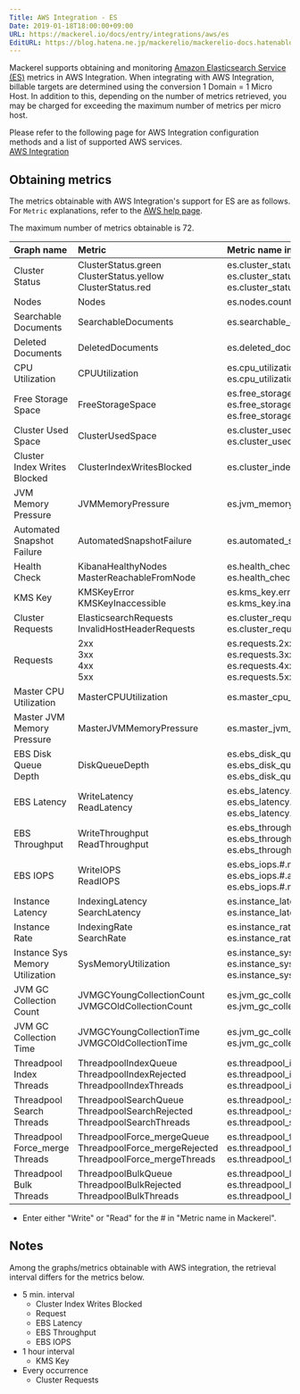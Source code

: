 ```yaml
---
Title: AWS Integration - ES
Date: 2019-01-18T18:00:00+09:00
URL: https://mackerel.io/docs/entry/integrations/aws/es
EditURL: https://blog.hatena.ne.jp/mackerelio/mackerelio-docs.hatenablog.mackerel.io/atom/entry/98012380832143057
---
```


Mackerel supports obtaining and monitoring <a href="https://aws.amazon.com/jp/elasticsearch-service/" target="_blank">Amazon Elasticsearch Service (ES)</a> metrics in AWS Integration. When integrating with AWS Integration, billable targets are determined using the conversion 1 Domain = 1 Micro Host.
In addition to this, depending on the number of metrics retrieved, you may be charged for exceeding the maximum number of metrics per micro host.

Please refer to the following page for AWS Integration configuration methods and a list of supported AWS services.<br>
<a href="https://mackerel.io/docs/entry/integrations/aws">AWS Integration</a>

## Obtaining metrics
The metrics obtainable with AWS Integration's support for ES are as follows. For `Metric` explanations, refer to the <a href="https://docs.aws.amazon.com/elasticsearch-service/latest/developerguide/es-managedomains.html
" target="_blank">AWS help page</a>.

The maximum number of metrics obtainable is 72.

|Graph name|Metric|Metric name in Mackerel|Unit|Statistics|
|:--|:--|:--|:--|:--|
|Cluster Status|ClusterStatus.green<br>ClusterStatus.yellow<br>ClusterStatus.red|es.cluster_status.green<br>es.cluster_status.yellow<br>es.cluster_status.red|integer|Minimum<br>Maximum<br>Maximum|
|Nodes|Nodes|es.nodes.count|integer|Minimum|
|Searchable Documents|SearchableDocuments|es.searchable_documents.count|integer|Average|
|Deleted Documents|DeletedDocuments|es.deleted_documents.count|integer|Average|
|CPU Utilization|CPUUtilization|es.cpu_utilization.maximum<br>es.cpu_utilization.average|percentage|Maximum<br>Average|
|Free Storage Space|FreeStorageSpace|es.free_storage_space.maximum<br>es.free_storage_space.average<br>es.free_storage_space.minimum|integer|Maximum<br>Average<br>Minimum|
|Cluster Used Space|ClusterUsedSpace|es.cluster_used_space.maximum<br>es.cluster_used_space.minimum|integer|Maximum<br>Minimum|
|Cluster Index Writes Blocked|ClusterIndexWritesBlocked|es.cluster_index_writes_blocked.blocked|integer|Maximum|
|JVM Memory Pressure|JVMMemoryPressure|es.jvm_memory_pressure.maximum|percentage|Maximum|
|Automated Snapshot Failure|AutomatedSnapshotFailure|es.automated_snapshot_failure|integer|Maximum|
|Health Check|KibanaHealthyNodes<br>MasterReachableFromNode|es.health_check.kibana<br>es.health_check.master|integer|Minimum|
|KMS Key|KMSKeyError<br>KMSKeyInaccessible|es.kms_key.error<br>es.kms_key.inaccessible|integer|Maximum|
|Cluster Requests|ElasticsearchRequests<br>InvalidHostHeaderRequests|es.cluster_requests.count<br>es.cluster_requests.invalid_host_header|integer|Sum|
|Requests|2xx<br>3xx<br>4xx<br>5xx|es.requests.2xx<br>es.requests.3xx<br>es.requests.4xx<br>es.requests.5xx|integer|Sum|
|Master CPU Utilization|MasterCPUUtilization|es.master_cpu_utilization.master_cpu|percentage|Average|
|Master JVM Memory Pressure|MasterJVMMemoryPressure|es.master_jvm_memory_pressure.master_jvm|percentage|Maximum|
|EBS Disk Queue Depth|DiskQueueDepth|es.ebs_disk_queue_depth.minimum<br>es.ebs_disk_queue_depth.average<br>es.ebs_disk_queue_depth.maximum|float|Minimum<br>Average<br>Maximum|
|EBS Latency|WriteLatency<br>ReadLatency|es.ebs_latency.#.minimum<br>es.ebs_latency.#.average<br>es.ebs_latency.#.maximum|float|Minimum<br>Average<br>Maximum|
|EBS Throughput|WriteThroughput<br>ReadThroughput|es.ebs_throughput.#.minimum<br>es.ebs_throughput.#.average<br>es.ebs_throughput.#.maximum|bytes/sec|Minimum<br>Average<br>Maximum|
|EBS IOPS|WriteIOPS<br>ReadIOPS|es.ebs_iops.#.minimum<br>es.ebs_iops.#.average<br>es.ebs_iops.#.maximum|iops|Minimum<br>Average<br>Maximum|
|Instance Latency|IndexingLatency<br>SearchLatency|es.instance_latency.indexing<br>es.instance_latency.search|float|Average|
|Instance Rate|IndexingRate<br>SearchRate|es.instance_rate.indexing<br>es.instance_rate.search|float|Average|
|Instance Sys Memory Utilization|SysMemoryUtilization|es.instance_sys_memory_utilization.minimum<br>es.instance_sys_memory_utilization.average<br>es.instance_sys_memory_utilization.maximum|percentage|Minimum<br>Average<br>Maximum|
|JVM GC Collection Count|JVMGCYoungCollectionCount<br>JVMGCOldCollectionCount|es.jvm_gc_collection_count.young<br>es.jvm_gc_collection_count.old|integer|Maximum|
|JVM GC Collection Time|JVMGCYoungCollectionTime<br>JVMGCOldCollectionTime|es.jvm_gc_collection_time.young<br>es.jvm_gc_collection_time.old|integer|Maximum|
|Threadpool Index Threads|ThreadpoolIndexQueue<br>ThreadpoolIndexRejected<br>ThreadpoolIndexThreads|es.threadpool_index_threads.queue<br>es.threadpool_index_threads.rejected<br>es.threadpool_index_threads.threads|integer|Maximum|
|Threadpool Search Threads|ThreadpoolSearchQueue<br>ThreadpoolSearchRejected<br>ThreadpoolSearchThreads|es.threadpool_search_threads.queue<br>es.threadpool_search_threads.rejected<br>es.threadpool_search_threads.threads|integer|Maximum|
|Threadpool Force_merge Threads|ThreadpoolForce_mergeQueue<br>ThreadpoolForce_mergeRejected<br>ThreadpoolForce_mergeThreads|es.threadpool_force_merge_threads.queue<br>es.threadpool_force_merge_threads.rejected<br>es.threadpool_force_merge_threads.threads|integer|Maximum|
|Threadpool Bulk Threads|ThreadpoolBulkQueue<br>ThreadpoolBulkRejected<br>ThreadpoolBulkThreads|es.threadpool_bulk_threads.queue<br>es.threadpool_bulk_threads.rejected<br>es.threadpool_bulk_threads.threads|integer|Maximum|

- Enter either "Write" or "Read" for the # in "Metric name in Mackerel".

<h2 id="notes">Notes</h2>

Among the graphs/metrics obtainable with AWS integration, the retrieval interval differs for the metrics below.

- 5 min. interval
  - Cluster Index Writes Blocked
  - Request
  - EBS Latency
  - EBS Throughput
  - EBS IOPS
- 1 hour interval
  - KMS Key
- Every occurrence
  - Cluster Requests
